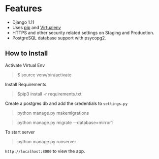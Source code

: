 Features
=============
- Django 1.11
- Uses [pip](https://www.pypa.io/en/latest/) and [Virtualenv](https://pypi.org/project/virtualenv)
- HTTPS and other security related settings on Staging and Production.
- PostgreSQL database support with psycopg2.


How to Install
---------------

Activate Virtual Env
>$ source venv/bin/activate

Install Requirements
>$pip3 install -r requirements.txt

Create a postgres db and add the credentials to `settings.py`

>python manage.py makemigrations

>python manage.py migrate --database=mirror1

To start server
>python manage.py runserver

 `http://localhost:8000` to view the app.
